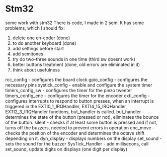 # Stm32
some work with stm32
There is code, I made in 2 sem. It has some problems, which I should fix:
1) delete one en-coder  (done)
2) to do another keyboard (done)
3) add settings before start 
4) add semitones
5) try do two-three sounds in one time (third sw doesnt work)
6) better buttons treatment (done, old errors are eliminated in it) 
7) think about usefulness

rcc_config - configures the board clock
gpio_config - configures the necessary pins
systick_config - enable and configure the system timer
timers_config_sw - configures the timer for the piezo tweeter
timers_config_enc - configures the timer for the encoder
exti_config - configures interrupts to respond to button presses, when an interrupt is triggered in the EXTI0_1_IRQHandler, EXTI4_15_IRQHandler, EXTI2_3_IRQHandler functions, but_handler is called.
but_handler - determines the state of the button (pressed or not), eliminates the bounce of the button.
silent - checks if at least some button is pressed and if not, turns off the buzzers, needed to prevent errors in operation
enc_move - checks the position of the encoder and determines the octave shift depending on it.
dyn_display - displays numbers on the display
set_sound - sets the sound for the buzzer
SysTick_Handler - add millisecons, call set_sound, update digits on displays (one digit per display)

